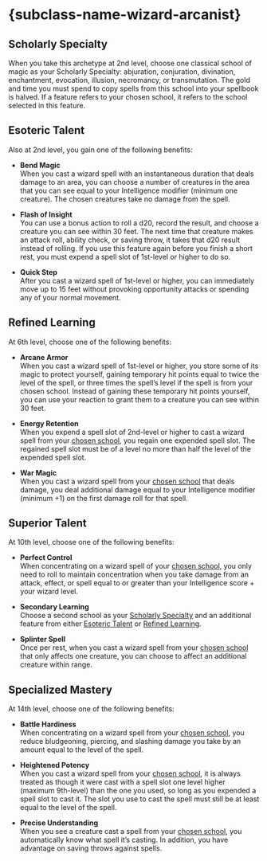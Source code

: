 # {subclass-name-wizard-arcanist}

## Scholarly Specialty
When you take this archetype at 2nd level, choose one classical school of magic as your Scholarly Specialty: abjuration, conjuration, divination, enchantment, evocation, illusion, necromancy, or transmutation. The gold and time you must spend to copy spells from this school into your spellbook is halved. If a feature refers to your chosen school, it refers to the school selected in this feature.

## Esoteric Talent
Also at 2nd level, you gain one of the following benefits:

* **Bend Magic**\
When you cast a wizard spell with an instantaneous duration that deals damage to an area, you can choose a number of creatures in the area that you can see equal to your Intelligence modifier (minimum one creature).
The chosen creatures take no damage from the spell.

* **Flash of Insight**\
You can use a bonus action to roll a d20, record the result, and choose a creature you can see within 30 feet.
The next time that creature makes an attack roll, ability check, or saving throw, it takes that d20 result instead of rolling.
If you use this feature again before you finish a short rest, you must expend a spell slot of 1st-level or higher to do so.

* **Quick Step**\
After you cast a wizard spell of 1st-level or higher, you can immediately move up to 15 feet without provoking opportunity attacks or spending any of your normal movement.

## Refined Learning
At 6th level, choose one of the following benefits:

* **Arcane Armor**\
When you cast a wizard spell of 1st-level or higher, you store some of its magic to protect yourself, gaining temporary hit points equal to twice the level of the spell, or three times the spell’s level if the spell is from your chosen school.
Instead of gaining these temporary hit points yourself, you can use your reaction to grant them to a creature you can see within 30 feet.

* **Energy Retention**\
When you expend a spell slot of 2nd-level or higher to cast a wizard spell from your [chosen school](#scholarly-specialty), you regain one expended spell slot.
The regained spell slot must be of a level no more than half the level of the expended spell slot.

* **War Magic**\
When you cast a wizard spell from your [chosen school](#scholarly-specialty) that deals damage, you deal additional damage equal to your Intelligence modifier (minimum +1) on the first damage roll for that spell.

## Superior Talent
At 10th level, choose one of the following benefits:

* **Perfect Control**\
When concentrating on a wizard spell of your [chosen school](#scholarly-specialty), you only need to roll to maintain concentration when you take damage from an attack, effect, or spell equal to or greater than your Intelligence score + your wizard level.

* **Secondary Learning**\
Choose a second school as your [Scholarly Specialty](#scholarly-specialty) and an additional feature from either [Esoteric Talent](#esoteric-talent) or [Refined Learning](#refined-learning).

* **Splinter Spell**\
Once per rest, when you cast a wizard spell from your [chosen school](#scholarly-specialty) that only affects one creature, you can choose to affect an additional creature within range.

## Specialized Mastery
At 14th level, choose one of the following benefits:

* **Battle Hardiness**\
When concentrating on a wizard spell from your [chosen school](#scholarly-specialty), you reduce bludgeoning, piercing, and slashing damage you take by an amount equal to the level of the spell.

* **Heightened Potency**\
When you cast a wizard spell from your [chosen school](#scholarly-specialty), it is always treated as though it were cast with a spell slot one level higher (maximum 9th-level) than the one you used, so long as you expended a spell slot to cast it.
The slot you use to cast the spell must still be at least equal to the level of the spell.

* **Precise Understanding**\
When you see a creature cast a spell from your [chosen school](#scholarly-specialty), you automatically know what spell it’s casting.
In addition, you have advantage on saving throws against spells.
